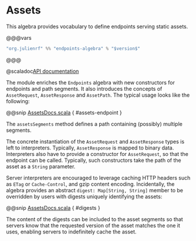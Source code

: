 # Assets

This algebra provides vocabulary to define endpoints serving static assets.

@@@vars
~~~ scala
"org.julienrf" %% "endpoints-algebra" % "$version$"
~~~
@@@

@scaladoc[API documentation](endpoints.algebra.Assets)

The module enriches the `Endpoints` algebra with new constructors for endpoints and
path segments. It also introduces the concepts of `AssetRequest`, `AssetResponse`
and `AssetPath`. The typical usage looks like the following:

@@snip [AssetsDocs.scala](/algebras/algebra/src/test/scala/endpoints/algebra/AssetsDocs.scala) { #assets-endpoint }

The `assetsSegments` method defines a path containing (possibly) multiple segments.

The concrete instantiation of the `AssetRequest` and `AssetResponse` types is left to
interpreters. Typically, `AssetResponse` is mapped to binary data. Interpreters also
have to provide a constructor for `AssetRequest`, so that the endpoint can be called.
Typically, such constructors take the path of the asset as a `String` parameter.

Server interpreters are encouraged to leverage caching HTTP headers such as `ETag`
or `Cache-Control`, and gzip content encoding. Incidentally, the algebra provides
an abstract `digest: Map[String, String]` member to be overridden by users with
digests uniquely identifying the assets:

@@snip [AssetsDocs.scala](/algebras/algebra/src/test/scala/endpoints/algebra/AssetsDocs.scala) { #digests }

The content of the digests can be included to the asset segments so that servers
know that the requested version of the asset matches the one it uses, enabling servers
to indefinitely cache the asset.
